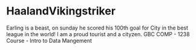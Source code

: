 # HaalandVikingstriker
Earling is a beast, on sunday he scored his 100th goal for City in the best league in the world! I am a proud tourist and a cityzen.
GBC COMP - 1238 Course - Intro to Data Mangement
